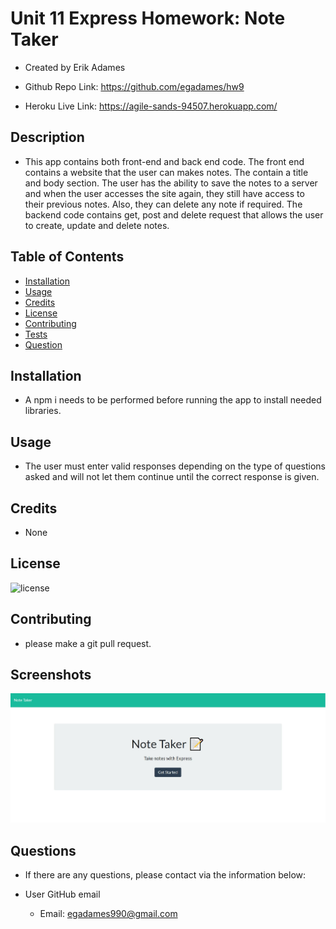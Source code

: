# Unit 11 Express Homework: Note Taker

  * Created by Erik Adames

  * Github Repo Link: https://github.com/egadames/hw9

  * Heroku Live Link: https://agile-sands-94507.herokuapp.com/

## Description 

  * This app contains both front-end and back end code. The front end contains a website that the user can makes notes. The contain a title and body section. The user has the ability to save the notes to a server and when the user accesses the site again, they still have access to their previous notes. Also, they can delete any note if required. The backend code contains get, post and delete request that allows the user to create, update and delete notes.

## Table of Contents 

  * [Installation](#installation)
  * [Usage](#usage)
  * [Credits](#credits)
  * [License](#license)
  * [Contributing](#contributing)
  * [Tests](#tests)
  * [Question](#question)

## Installation

  * A npm i needs to be performed before running the app to install needed libraries.

## Usage 

  * The user must enter valid responses depending on the type of questions asked and will not let them continue until the correct response is given. 

## Credits

  * None

## License

![license](https://img.shields.io/badge/License-UCB-blue)

## Contributing

  * please make a git pull request.

## Screenshots

![app screenshot](https://github.com/egadames/hw9/blob/master/public/assets/img/screenshot.JPG)

## Questions

  * If there are any questions, please contact via the information below:

  * User GitHub email

    * Email: egadames990@gmail.com
  
